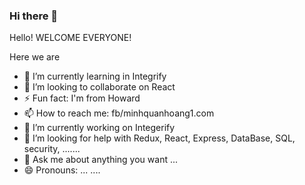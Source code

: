 ### Hi there 👋

<!--
**mquan97/mquan97** is a ✨ _special_ ✨ repository because its `README.md` (this file) appears on your GitHub profile.

Here are some ideas to get you started:

- 🔭 I’m currently working on ...
- 🌱 I’m currently learning ...
- 👯 I’m looking to collaborate on ...
- 🤔 I’m looking for help with ...
- 💬 Ask me about ...
- 📫 How to reach me: ...
- 😄 Pronouns: ...
- ⚡ Fun fact: ...
-->


Hello! WELCOME EVERYONE!

Here we are

- 🌱 I’m currently learning in Integrify
- 👯 I’m looking to collaborate on React
- ⚡ Fun fact: I'm from Howard
- 📫 How to reach me: fb/minhquanhoang1.com
- 🔭 I’m currently working on Integerify
- 🤔 I’m looking for help with Redux, React, Express, DataBase, SQL, security, .......
- 💬 Ask me about anything you want ...
- 😄 Pronouns: ... ....